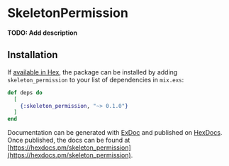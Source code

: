# SkeletonPermission

**TODO: Add description**

## Installation

If [available in Hex](https://hex.pm/docs/publish), the package can be installed
by adding `skeleton_permission` to your list of dependencies in `mix.exs`:

```elixir
def deps do
  [
    {:skeleton_permission, "~> 0.1.0"}
  ]
end
```

Documentation can be generated with [ExDoc](https://github.com/elixir-lang/ex_doc)
and published on [HexDocs](https://hexdocs.pm). Once published, the docs can
be found at [https://hexdocs.pm/skeleton_permission](https://hexdocs.pm/skeleton_permission).

